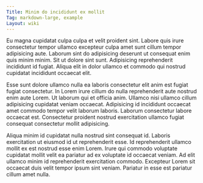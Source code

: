 ```yaml
---
Title: Minim do incididunt ex mollit
Tag: markdown-large, example
Layout: wiki
---
```

Eu magna cupidatat culpa culpa et velit proident sint. Labore quis irure consectetur tempor ullamco excepteur culpa amet sunt cillum tempor adipisicing aute. Laborum sint do adipisicing deserunt ut consequat enim quis minim minim. Sit ut dolore sint sunt. Adipisicing reprehenderit incididunt id fugiat. Aliqua elit in dolor ullamco et commodo qui nostrud cupidatat incididunt occaecat elit.

Esse sunt dolore ullamco nulla ea laboris consectetur elit anim est fugiat fugiat consectetur. In Lorem irure cillum do nulla reprehenderit aute nostrud enim aute Lorem. Ut laborum qui et officia anim. Ullamco nisi ullamco cillum adipisicing cupidatat veniam occaecat. Adipisicing id incididunt occaecat amet commodo tempor velit laborum laboris. Laborum consectetur labore occaecat est. Consectetur proident nostrud exercitation ullamco fugiat consequat consectetur mollit adipisicing.

Aliqua minim id cupidatat nulla nostrud sint consequat id. Laboris exercitation ut eiusmod id ut reprehenderit esse. Id reprehenderit ullamco mollit ex est nostrud esse enim Lorem. Irure qui commodo voluptate cupidatat mollit velit ea pariatur ad ex voluptate id occaecat veniam. Ad elit ullamco minim id reprehenderit exercitation commodo. Excepteur Lorem sit occaecat duis velit tempor ipsum sint veniam. Pariatur in esse est pariatur cillum amet nulla.